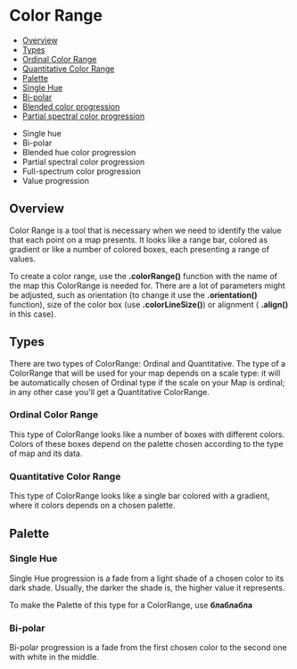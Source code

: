 # Color Range

* [Overview](#overview)
* [Types](#types)
 * [Ordinal Color Range](#ordinal_color_range)
 * [Quantitative Color Range](#quantitative_color_range) 
* [Palette](#Palette)
 * [Single Hue](#single_hue)
 * [Bi-polar](#bi_polar) 
 * [Blended color progression](#blended_color_progression)
 * [Partial spectral color progression](#partial_spectral_color_progression) 
 - Single hue
 - Bi-polar
 - Blended hue color progression
 - Partial spectral color progression
 - Full-spectrum color progression
 - Value progression
 
 
 ## Overview
 
 Color Range is a tool that is necessary when we need to identify the value that each point on a map presents. It looks like a range bar, colored as gradient 
 or like a number of colored boxes, each presenting a range of values.
 
 To create a color range, use the **.colorRange()** function with the name of the map this ColorRange is needed for. There are a lot of parameters might be adjusted, such as orientation 
 (to change it use the **.orientation()** function), size of the color box (use **.colorLineSize()**) or alignment ( **.align()** in this case).
 
 ## Types
 
 There are two types of ColorRange: Ordinal and Quantitative. The type of a ColorRange that will be used for your map depends on a scale type: it will be automatically chosen of Ordinal type
  if the scale on your Map is ordinal; in any other case you'll get a Quantitative ColorRange.
 
 ### Ordinal Color Range
 
 This type of ColorRange looks like a number of boxes with different colors. Colors of these boxes depend on the palette chosen according to the type of map and its data.
 
 
  ### Quantitative Color Range
 
 This type of ColorRange looks like a single bar colored with a gradient, where it colors depends on a chosen palette. 
 
 ## Palette
 
 
 
 ### Single Hue
 
 Single Hue progression is a fade from a light shade of a chosen color to its dark shade. Usually, the darker the shade is, the higher value it represents.
 
 To make the Palette of this type for a ColorRange, use **блаблабла**
 
 ### Bi-polar 
 
 Bi-polar progression is a fade from the first chosen color to the second one with white in the middle.
 